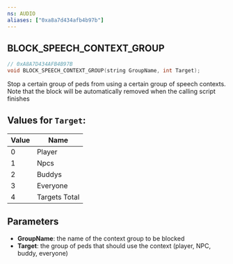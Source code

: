```yaml
---
ns: AUDIO
aliases: ["0xa8a7d434afb4b97b"]
---
```

## BLOCK_SPEECH_CONTEXT_GROUP

```c
// 0xA8A7D434AFB4B97B
void BLOCK_SPEECH_CONTEXT_GROUP(string GroupName, int Target);
```

Stop a certain group of peds from using a certain group of speech contexts. Note that the block will be automatically removed when the calling script finishes

## Values for `Target`:
| Value | Name |
| --- | --- |
| 0 | Player |
| 1 | Npcs |
| 2 | Buddys |
| 3 | Everyone |
| 4 | Targets Total |


## Parameters
* **GroupName**: the name of the context group to be blocked
* **Target**: the group of peds that should use the context (player, NPC, buddy, everyone)
